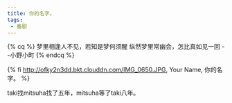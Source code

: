 ```yaml
---
title: 你的名字。
tags: 
 - 番剧
---
```


{% cq %}
梦里相逢人不见，若知是梦何须醒 
纵然梦里常幽会，怎比真如见一回
--小野小町
{% endcq %}

{% fi http://ofky2n3dd.bkt.clouddn.com/IMG_0650.JPG, Your Name, 你的名字。 %}

taki找mitsuha找了五年，mitsuha等了taki八年。